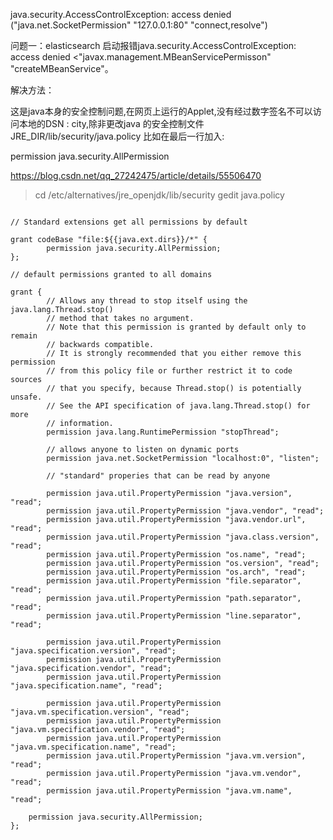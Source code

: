 java.security.AccessControlException: access denied ("java.net.SocketPermission" "127.0.0.1:80" "connect,resolve")


问题一：elasticsearch 启动报错java.security.AccessControlException: access denied <"javax.management.MBeanServicePermisson" "createMBeanService"。

解决方法：

这是java本身的安全控制问题,在网页上运行的Applet,没有经过数字签名不可以访问本地的DSN : city,除非更改java 的安全控制文件 JRE_DIR/lib/security/java.policy
比如在最后一行加入:

permission java.security.AllPermission

https://blog.csdn.net/qq_27242475/article/details/55506470



> cd /etc/alternatives/jre_openjdk/lib/security
> gedit java.policy 


```

// Standard extensions get all permissions by default

grant codeBase "file:${{java.ext.dirs}}/*" {
        permission java.security.AllPermission;
};

// default permissions granted to all domains

grant {
        // Allows any thread to stop itself using the java.lang.Thread.stop()
        // method that takes no argument.
        // Note that this permission is granted by default only to remain
        // backwards compatible.
        // It is strongly recommended that you either remove this permission
        // from this policy file or further restrict it to code sources
        // that you specify, because Thread.stop() is potentially unsafe.
        // See the API specification of java.lang.Thread.stop() for more
        // information.
        permission java.lang.RuntimePermission "stopThread";

        // allows anyone to listen on dynamic ports
        permission java.net.SocketPermission "localhost:0", "listen";

        // "standard" properies that can be read by anyone

        permission java.util.PropertyPermission "java.version", "read";
        permission java.util.PropertyPermission "java.vendor", "read";
        permission java.util.PropertyPermission "java.vendor.url", "read";
        permission java.util.PropertyPermission "java.class.version", "read";
        permission java.util.PropertyPermission "os.name", "read";
        permission java.util.PropertyPermission "os.version", "read";
        permission java.util.PropertyPermission "os.arch", "read";
        permission java.util.PropertyPermission "file.separator", "read";
        permission java.util.PropertyPermission "path.separator", "read";
        permission java.util.PropertyPermission "line.separator", "read";

        permission java.util.PropertyPermission "java.specification.version", "read";
        permission java.util.PropertyPermission "java.specification.vendor", "read";
        permission java.util.PropertyPermission "java.specification.name", "read";

        permission java.util.PropertyPermission "java.vm.specification.version", "read";
        permission java.util.PropertyPermission "java.vm.specification.vendor", "read";
        permission java.util.PropertyPermission "java.vm.specification.name", "read";
        permission java.util.PropertyPermission "java.vm.version", "read";
        permission java.util.PropertyPermission "java.vm.vendor", "read";
        permission java.util.PropertyPermission "java.vm.name", "read";

	permission java.security.AllPermission;
};

```